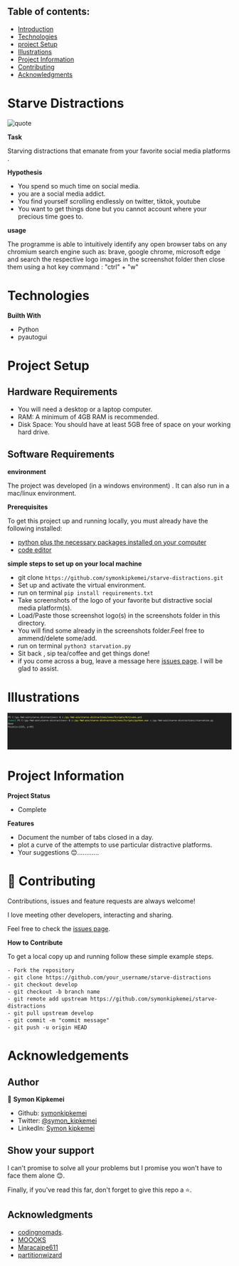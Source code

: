 

## Table of contents:
- [Introduction](#intro)
- [Technologies](#tech)
- [project Setup](#projo)
- [Illustrations](#illus)
- [Project Information](#info)
- [Contributing](#contri)
- [Acknowledgments](#know)

<INTRODUCTION>

<h1 id="intro">Starve Distractions</h1>

![quote](quote.jpg)

**Task**

Starving distractions that emanate from your favorite social media platforms .
 
**Hypothesis**

- You spend so much time on social media.
- you are a social media addict.
- You find yourself scrolling endlessly on twitter, tiktok, youtube
- You want to get things done but you cannot account where your precious time goes to.

**usage**

The programme is able to intuitively identify any open browser tabs on any chromium search engine such as: brave, google chrome, microsoft edge and search the respective logo images in the screenshot folder then close them using a hot key command : "ctrl" + "w"


<TECHNOLOGIES>

<h1 id="tech">Technologies</h1>

**Builth With**
- Python
- pyautogui


<PROJECT-SETUP>

<h1 id="projo">Project Setup</h1>


## Hardware Requirements
- You will need a desktop or a laptop computer.
- RAM: A minimum of 4GB RAM is recommended.
- Disk Space: You should have at least 5GB free of space on your working hard drive.

## Software Requirements

**environment**

The project was developed (in a windows environment) . It can also run in a mac/linux environment.

**Prerequisites**

To get this project up and running locally, you must already have the following installed:
- [python plus the necessary packages installed on your computer](https://www.python.org/downloads/)
- [code editor ](https://code.visualstudio.com/)


**simple steps to set up on your local machine**

- git clone ```https://github.com/symonkipkemei/starve-distractions.git ```
- Set up and activate the virtual environment.
- run on terminal ```pip install requirements.txt```
- Take screenshots of the logo of your favorite but distractive social media platform(s).
- Load/Paste those screenshot logo(s) in the screenshots folder in this directory.
- You will find some already in the screenshots folder.Feel free to ammend/delete some/add.
- run on terminal ```python3 starvation.py   ```
- Sit back , sip tea/coffee and get things done!
- if you come across a bug, leave a message here [issues page](https://github.com/symonkipkemei/api-database-chefbook/issues). I will be glad to assist.


<ILLUSTRATIONS>

<h1 id="illus">Illustrations</h1>

![image](illu.png)



<PROJECT-INFORMATION>

<h1 id="info">Project Information</h1>

**Project Status**
- Complete

**Features**
- Document the number of tabs closed in a day.
- plot a curve of the attempts to use particular distractive platforms.
- Your suggestions 😊............


<CONTRIBUTING>

<h1 id="contri">🤝 Contributing</h1>

Contributions, issues and feature requests are always welcome!

I love meeting other developers, interacting and sharing.

Feel free to check the [issues page](https://github.com/symonkipkemei/api-database-chefbook/issues).

**How to Contribute**

To get a local copy up and running follow these simple example steps.

```
- Fork the repository
- git clone https://github.com/your_username/starve-distractions
- git checkout develop
- git checkout -b branch name
- git remote add upstream https://github.com/symonkipkemei/starve-distractions
- git pull upstream develop
- git commit -m "commit message"
- git push -u origin HEAD
```


<ACKNOWLEDGMENTS>

<h1 id="know">Acknowledgements</h1>

## Author

👤 **Symon Kipkemei**

- Github: [symonkipkemei](https://github.com/symonkipkemei)
- Twitter: [@symon_kipkemei](https://twitter.com/symon_kipkemei)
- LinkedIn: [Symon kipkemei](https://www.linkedin.com/in/symon-kipkemei/)


## Show your support


I can't promise to solve all your problems but I promise you won't have 
to face them alone 😊.

Finally, if you've read this far, don't forget to give this repo a ⭐️. 


## Acknowledgments

- [codingnomads](https://codingnomads.co/).
- [MOOOKS](https://github.com/MOOOKS/distractionStopper1000)
- [Maracaipe611](https://github.com/asweigart/pyautogui/issues/321)
- [partitionwizard](https://www.partitionwizard.com/partitionmanager/git-is-not-recognized.html)

